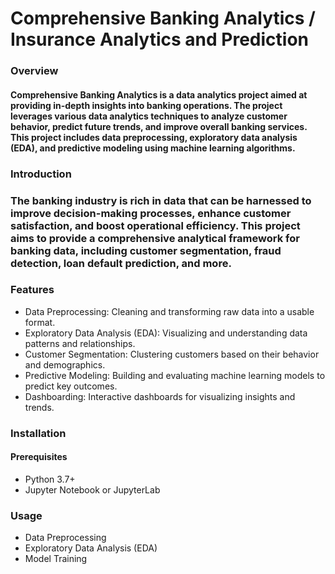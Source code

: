 # Comprehensive Banking Analytics / Insurance Analytics and Prediction
### Overview
#### Comprehensive Banking Analytics is a data analytics project aimed at providing in-depth insights into banking operations. The project leverages various data analytics techniques to analyze customer behavior, predict future trends, and improve overall banking services. This project includes data preprocessing, exploratory data analysis (EDA), and predictive modeling using machine learning algorithms.
### Introduction
### The banking industry is rich in data that can be harnessed to improve decision-making processes, enhance customer satisfaction, and boost operational efficiency. This project aims to provide a comprehensive analytical framework for banking data, including customer segmentation, fraud detection, loan default prediction, and more.
### Features
- Data Preprocessing: Cleaning and transforming raw data into a usable format.
- Exploratory Data Analysis (EDA): Visualizing and understanding data patterns and relationships.
- Customer Segmentation: Clustering customers based on their behavior and demographics.
- Predictive Modeling: Building and evaluating machine learning models to predict key outcomes.
- Dashboarding: Interactive dashboards for visualizing insights and trends.
### Installation
#### Prerequisites
- Python 3.7+
- Jupyter Notebook or JupyterLab
### Usage
- Data Preprocessing
- Exploratory Data Analysis (EDA)
- Model Training
